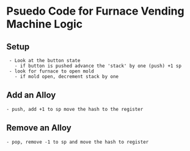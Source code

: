 # Psuedo Code for Furnace Vending Machine Logic

## Setup
     - Look at the button state
       - if button is pushed advance the 'stack' by one (push) +1 sp
     - look for furnace to open mold
       - if mold open, decrement stack by one 

## Add an Alloy
    - push, add +1 to sp move the hash to the register

## Remove an Alloy
    - pop, remove -1 to sp and move the hash to register